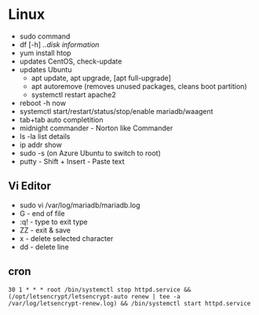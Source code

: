 # Linux
- sudo command
- df [-h] *..disk information*
- yum install htop
- updates CentOS, check-update
- updates Ubuntu
  - apt update, apt upgrade, [apt full-upgrade]
  - apt autoremove (removes unused packages, cleans boot partition)
  - systemctl restart apache2
- reboot -h now
- systemctl start/restart/status/stop/enable mariadb/waagent
- tab+tab auto completition
- midnight commander - Norton like Commander
- ls -la list details
- ip addr show
- sudo -s (on Azure Ubuntu to switch to root)
- putty - Shift + Insert - Paste text

## Vi Editor
 - sudo vi /var/log/mariadb/mariadb.log 
 - G - end of file
 - :q! - type to exit type
 - ZZ - exit & save
 - x - delete selected character
 - dd - delete line
 
## cron
```30 1 * * * root /bin/systemctl stop httpd.service && (/opt/letsencrypt/letsencrypt-auto renew | tee -a /var/log/letsencrypt-renew.log) && /bin/systemctl start httpd.service```
